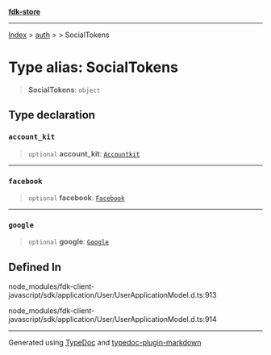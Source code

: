 [**fdk-store**](../../../README.md)
***

[Index](../../../API.md) > [auth](../../README.md) > [<internal>](../README.md) > SocialTokens

# Type alias: SocialTokens

> **SocialTokens**: `object`

## Type declaration

### `account_kit`

> `optional` **account\_kit**: [`Accountkit`](type-alias.Accountkit.md)

***

### `facebook`

> `optional` **facebook**: [`Facebook`](type-alias.Facebook.md)

***

### `google`

> `optional` **google**: [`Google`](type-alias.Google.md)

## Defined In

node\_modules/fdk-client-javascript/sdk/application/User/UserApplicationModel.d.ts:913

node\_modules/fdk-client-javascript/sdk/application/User/UserApplicationModel.d.ts:914

***
Generated using [TypeDoc](https://typedoc.org/) and [typedoc-plugin-markdown](https://www.npmjs.com/package/typedoc-plugin-markdown)

